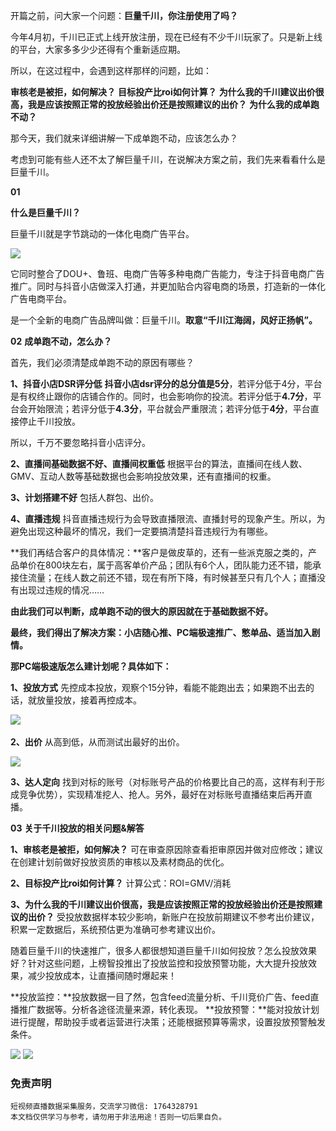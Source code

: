 开篇之前，问大家一个问题：**巨量千川，你注册使用了吗？**

今年4月初，千川已正式上线开放注册，现在已经有不少千川玩家了。只是新上线的平台，大家多多少少还得有个重新适应期。
​

所以，在这过程中，会遇到这样那样的问题，比如：
​

**审核老是被拒，如何解决？**
**目标投产比roi如何计算？**
**为什么我的千川建议出价很高，我是应该按照正常的投放经验出价还是按照建议的出价？**
**为什么我的成单跑不动？**
​

那今天，我们就来详细讲解一下成单跑不动，应该怎么办？

考虑到可能有些人还不太了解巨量千川，在说解决方案之前，我们先来看看什么是巨量千川。
​

**01**


**什么是巨量千川？**​

巨量千川就是字节跳动的一体化电商广告平台。

![](https://cdn.nlark.com/yuque/0/2021/webp/97322/1623486042928-43388734-dff9-43bc-831d-bf54b1200997.webp#clientId=u93dde1a1-7478-4&from=paste&id=u665437aa&margin=%5Bobject%20Object%5D&originHeight=228&originWidth=383&originalType=url&ratio=2&status=done&style=none&taskId=u1ffdf673-ec68-4c6d-822f-b0b6e6aa812)

它同时整合了DOU+、鲁班、电商广告等多种电商广告能力，专注于抖音电商广告推广。同时与抖音小店做深入打通，并更加贴合内容电商的场景，打造新的一体化广告电商平台。
​

是一个全新的电商广告品牌叫做：巨量千川。**取意“千川江海阔，风好正扬帆”。**
 
**02**
**成单跑不动，怎么办？**​

首先，我们必须清楚成单跑不动的原因有哪些？
​

**1、抖音小店DSR评分低**
**抖音小店dsr评分的总分值是5分**，若评分低于4分，平台是有权终止跟你的店铺合作的。同时，也会影响你的投流。若评分低于**4.7分**，平台会开始限流；若评分低于**4.3分**，平台就会严重限流；若评分低于**4分**，平台直接停止千川投放。
​

所以，千万不要忽略抖音小店评分。
​

**2、直播间基础数据不好、直播间权重低**
根据平台的算法，直播间在线人数、GMV、互动人数等基础数据也会影响投放效果，还有直播间的权重。
​

**3、计划搭建不好**
包括人群包、出价。

**4、直播违规**
抖音直播违规行为会导致直播限流、直播封号的现象产生。所以，为避免出现这种最坏的情况，我们一定要搞清楚抖音违规行为有哪些。
​

**我们再结合客户的具体情况：**客户是做皮草的，还有一些派克服之类的，产品单价在800块左右，属于高客单价产品；团队有6个人，团队能力还不错，能承接住流量；在线人数之前还不错，现在有所下降，有时候甚至只有几个人；直播没有出现过违规的情况……

**由此我们可以判断，成单跑不动的很大的原因就在于基础数据不好。**
​

**最终，我们得出了解决方案：小店随心推、PC端极速推广、憋单品、适当加入剧情。**
​

**那PC端极速版怎么建计划呢？具体如下：**
**​**

**1、投放方式**
先控成本投放，观察个15分钟，看能不能跑出去；如果跑不出去的话，就放量投放，接着再控成本。
​

![](https://cdn.nlark.com/yuque/0/2021/webp/97322/1623486042959-25d49fc0-63ea-4dc6-bc86-442088dcb86a.webp#clientId=u93dde1a1-7478-4&from=paste&id=u4dcbcfcd&margin=%5Bobject%20Object%5D&originHeight=172&originWidth=786&originalType=url&ratio=2&status=done&style=none&taskId=u57d65b4d-9f48-44b3-a7ef-3635b0ea79f)
​

**2、出价**
从高到低，从而测试出最好的出价。
​

![](https://cdn.nlark.com/yuque/0/2021/webp/97322/1623486042981-bd99e70f-30c1-4571-b55a-bc276c4fa0f9.webp#clientId=u93dde1a1-7478-4&from=paste&id=u71f1ab16&margin=%5Bobject%20Object%5D&originHeight=196&originWidth=689&originalType=url&ratio=2&status=done&style=none&taskId=udb867d75-ee54-4014-8a4f-3c74495614d)

**3、达人定向**
找到对标的账号（对标账号产品的价格要比自己的高，这样有利于形成竞争优势），实现精准挖人、抢人。另外，最好在对标账号直播结束后再开直播。
​

**03**
**关于千川投放的相关问题&解答**​

**1、审核老是被拒，如何解决？**
可在审查原因除查看拒审原因并做对应修改；建议在创建计划前做好投放资质的审核以及素材商品的优化。

**2、目标投产比roi如何计算？**
计算公式：ROI=GMV/消耗

**3、为什么我的千川建议出价很高，我是应该按照正常的投放经验出价还是按照建议的出价？**
受投放数据样本较少影响，新账户在投放前期建议不参考出价建议，积累一定数据后，系统预估更为准确可参考建议出价。

随着巨量千川的快速推广，很多人都很想知道巨量千川如何投放？怎么投放效果好？针对这些问题，上榜智投推出了投放监控和投放预警功能，大大提升投放效果，减少投放成本，让直播间随时爆起来！
​

**投放监控：**投放数据一目了然，包含feed流量分析、千川竞价广告、feed直播推广数据等。分析各途径流量来源，转化表现。
**投放预警：**能对投放计划进行提醒，帮助投手或者运营进行决策；还能根据预算等需求，设置投放预警触发条件。
​

![](https://cdn.nlark.com/yuque/0/2021/webp/97322/1623486042997-b1b0433d-e4e4-4b8f-88b7-a8c3ef0c90eb.webp#clientId=u93dde1a1-7478-4&from=paste&id=u7f5e3af4&margin=%5Bobject%20Object%5D&originHeight=316&originWidth=1080&originalType=url&ratio=2&status=done&style=none&taskId=u008d0d64-108d-4efb-9f19-dd8e53be22c)
![](https://cdn.nlark.com/yuque/0/2021/webp/97322/1623486043028-fba4c777-4546-4dd6-b794-13b41de028ac.webp#clientId=u93dde1a1-7478-4&from=paste&id=ub8a11dde&margin=%5Bobject%20Object%5D&originHeight=327&originWidth=1080&originalType=url&ratio=2&status=done&style=none&taskId=u552bde2d-a719-48e7-9f76-c21eebe5344)


### 免责声明


```
短视频直播数据采集服务，交流学习微信: 1764328791
本文档仅供学习与参考，请勿用于非法用途！否则一切后果自负。
```
